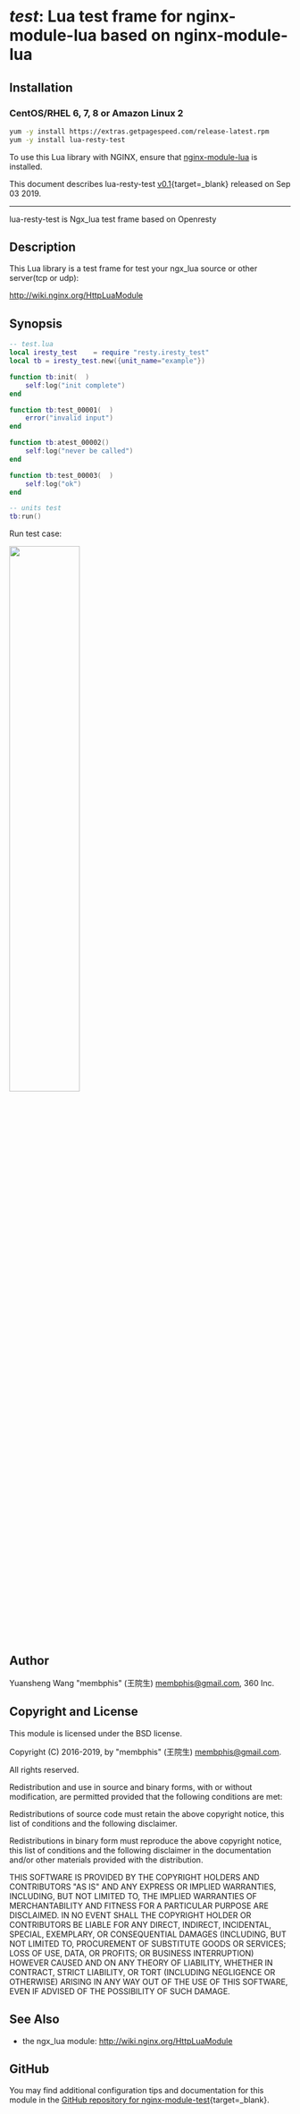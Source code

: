 # *test*: Lua test frame for nginx-module-lua based on nginx-module-lua


## Installation

### CentOS/RHEL 6, 7, 8 or Amazon Linux 2

```bash
yum -y install https://extras.getpagespeed.com/release-latest.rpm
yum -y install lua-resty-test
```


To use this Lua library with NGINX, ensure that [nginx-module-lua](../modules/lua.md) is installed.

This document describes lua-resty-test [v0.1](https://github.com/iresty/lua-resty-test/releases/tag/v0.1){target=_blank} 
released on Sep 03 2019.
    
<hr />
lua-resty-test is Ngx_lua test frame based on Openresty


## Description
This Lua library is a test frame for test your ngx_lua source or other server(tcp or udp):

http://wiki.nginx.org/HttpLuaModule

## Synopsis


```lua
-- test.lua
local iresty_test    = require "resty.iresty_test"
local tb = iresty_test.new({unit_name="example"})

function tb:init(  )
    self:log("init complete")
end

function tb:test_00001(  )
    error("invalid input")
end

function tb:atest_00002()
    self:log("never be called")
end

function tb:test_00003(  )
    self:log("ok")
end

-- units test
tb:run()
```

Run test case:

<img src="./images/run-test-result.png" width="50%" height="50%">

## Author
Yuansheng Wang "membphis" (王院生) membphis@gmail.com, 360 Inc.

## Copyright and License
This module is licensed under the BSD license.

Copyright (C) 2016-2019, by "membphis" (王院生) membphis@gmail.com.

All rights reserved.

Redistribution and use in source and binary forms, with or without modification, are permitted provided that the following conditions are met:

Redistributions of source code must retain the above copyright notice, this list of conditions and the following disclaimer.

Redistributions in binary form must reproduce the above copyright notice, this list of conditions and the following disclaimer in the documentation and/or other materials provided with the distribution.

THIS SOFTWARE IS PROVIDED BY THE COPYRIGHT HOLDERS AND CONTRIBUTORS "AS IS" AND ANY EXPRESS OR IMPLIED WARRANTIES, INCLUDING, BUT NOT LIMITED TO, THE IMPLIED WARRANTIES OF MERCHANTABILITY AND FITNESS FOR A PARTICULAR PURPOSE ARE DISCLAIMED. IN NO EVENT SHALL THE COPYRIGHT HOLDER OR CONTRIBUTORS BE LIABLE FOR ANY DIRECT, INDIRECT, INCIDENTAL, SPECIAL, EXEMPLARY, OR CONSEQUENTIAL DAMAGES (INCLUDING, BUT NOT LIMITED TO, PROCUREMENT OF SUBSTITUTE GOODS OR SERVICES; LOSS OF USE, DATA, OR PROFITS; OR BUSINESS INTERRUPTION) HOWEVER CAUSED AND ON ANY THEORY OF LIABILITY, WHETHER IN CONTRACT, STRICT LIABILITY, OR TORT (INCLUDING NEGLIGENCE OR OTHERWISE) ARISING IN ANY WAY OUT OF THE USE OF THIS SOFTWARE, EVEN IF ADVISED OF THE POSSIBILITY OF SUCH DAMAGE.

## See Also

* the ngx_lua module: http://wiki.nginx.org/HttpLuaModule

## GitHub

You may find additional configuration tips and documentation for this module in the [GitHub repository for 
nginx-module-test](https://github.com/iresty/lua-resty-test){target=_blank}.